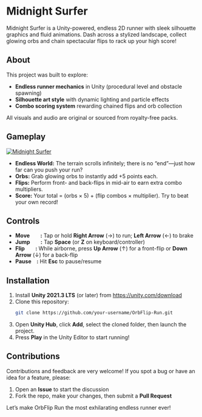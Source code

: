 # Midnight Surfer

Midnight Surfer is a Unity-powered, endless 2D runner with sleek silhouette graphics and fluid animations. Dash across a stylized landscape, collect glowing orbs and chain spectacular flips to rack up your high score!

## About
This project was built to explore:
- **Endless runner mechanics** in Unity (procedural level and obstacle spawning)  
- **Silhouette art style** with dynamic lighting and particle effects  
- **Combo scoring system** rewarding chained flips and orb collection  

All visuals and audio are original or sourced from royalty-free packs.

## Gameplay
[![Midnight Surfer](https://img.youtube.com/vi/UNxzKc-29bg/0.jpg)](https://www.youtube.com/watch?v=UNxzKc-29bg "Midnight Surfer (CLICK TO WATCH!)")

- **Endless World:** The terrain scrolls infinitely; there is no “end”—just how far can you push your run?  
- **Orbs:** Grab glowing orbs to instantly add +5 points each.  
- **Flips:** Perform front- and back-flips in mid-air to earn extra combo multipliers.  
- **Score:** Your total = (orbs × 5) + (flip combos × multiplier). Try to beat your own record!

## Controls
- **Move  :** Tap or hold **Right Arrow** (→) to run; **Left Arrow** (←) to brake  
- **Jump  :** Tap **Space** (or **Z** on keyboard/controller)  
- **Flip  :** While airborne, press **Up Arrow** (↑) for a front-flip or **Down Arrow** (↓) for a back-flip  
- **Pause :** Hit **Esc** to pause/resume  

## Installation
1. Install **Unity 2021.3 LTS** (or later) from https://unity.com/download  
2. Clone this repository:  
   ```bash
   git clone https://github.com/your-username/OrbFlip-Run.git
   ```
3. Open **Unity Hub**, click **Add**, select the cloned folder, then launch the project.  
4. Press **Play** in the Unity Editor to start running!

## Contributions

Contributions and feedback are very welcome! If you spot a bug or have an idea for a feature, please:  
1. Open an **Issue** to start the discussion  
2. Fork the repo, make your changes, then submit a **Pull Request**  

Let’s make OrbFlip Run the most exhilarating endless runner ever!  

